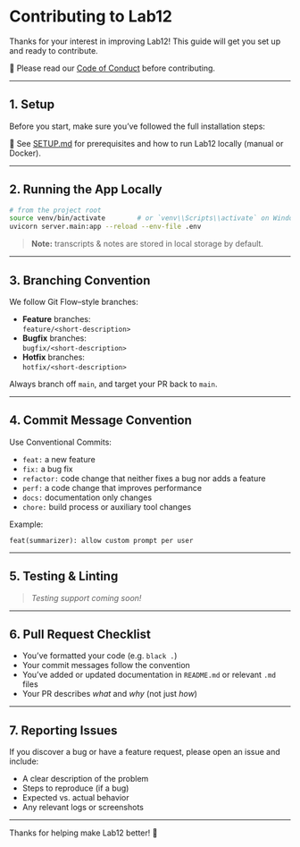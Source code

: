 # Contributing to Lab12

Thanks for your interest in improving Lab12! This guide will get you set up and ready to contribute.

🚨 Please read our [Code of Conduct](CODE_OF_CONDUCT.md) before contributing.

---

## 1. Setup

Before you start, make sure you’ve followed the full installation steps:

📖 See [SETUP.md](SETUP.md) for prerequisites and how to run Lab12 locally (manual or Docker).

---

## 2. Running the App Locally

```bash
# from the project root
source venv/bin/activate        # or `venv\\Scripts\\activate` on Windows
uvicorn server.main:app --reload --env-file .env
```

> **Note:** transcripts & notes are stored in local storage by default.

---

## 3. Branching Convention

We follow Git Flow–style branches:

- **Feature** branches:  
  `feature/<short-description>`
- **Bugfix** branches:  
  `bugfix/<short-description>`
- **Hotfix** branches:  
  `hotfix/<short-description>`

Always branch off `main`, and target your PR back to `main`.

---

## 4. Commit Message Convention

Use Conventional Commits:

- `feat:` a new feature
- `fix:` a bug fix
- `refactor:` code change that neither fixes a bug nor adds a feature
- `perf:` a code change that improves performance
- `docs:` documentation only changes
- `chore:` build process or auxiliary tool changes

Example:

```
feat(summarizer): allow custom prompt per user
```

---

## 5. Testing & Linting

> _Testing support coming soon!_

---

## 6. Pull Request Checklist

- You’ve formatted your code (e.g. `black .`)
- Your commit messages follow the convention
- You’ve added or updated documentation in `README.md` or relevant `.md` files
- Your PR describes _what_ and _why_ (not just _how_)

---

## 7. Reporting Issues

If you discover a bug or have a feature request, please open an issue and include:

- A clear description of the problem
- Steps to reproduce (if a bug)
- Expected vs. actual behavior
- Any relevant logs or screenshots

---

Thanks for helping make Lab12 better! 🎉
